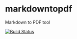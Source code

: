 # markdowntopdf
Markdown to PDF tool

[![Build Status](https://travis-ci.org/Zukkari/markdowntopdf.svg?branch=master)](https://travis-ci.org/Zukkari/markdowntopdf)
